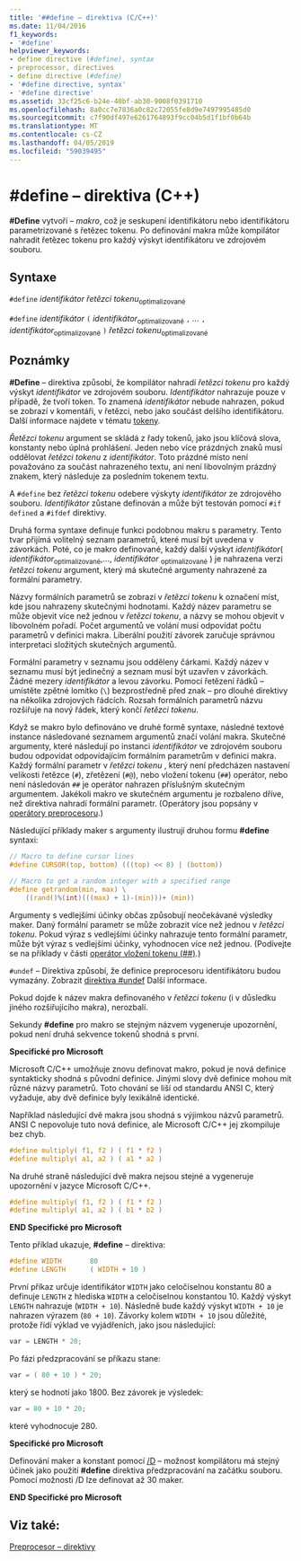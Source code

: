 ```yaml
---
title: '##define – direktiva (C/C++)'
ms.date: 11/04/2016
f1_keywords:
- '#define'
helpviewer_keywords:
- define directive (#define), syntax
- preprocessor, directives
- define directive (#define)
- '#define directive, syntax'
- '#define directive'
ms.assetid: 33cf25c6-b24e-40bf-ab30-9008f0391710
ms.openlocfilehash: 8a0cc7e7836a0c82c72055fe8d9e7497995485d0
ms.sourcegitcommit: c7f90df497e6261764893f9cc04b5d1f1bf0b64b
ms.translationtype: MT
ms.contentlocale: cs-CZ
ms.lasthandoff: 04/05/2019
ms.locfileid: "59039495"
---
```

# <a name="define-directive-cc"></a>#define – direktiva (C++)

**#Define** vytvoří *– makro*, což je seskupení identifikátoru nebo identifikátoru parametrizované s řetězec tokenu. Po definování makra může kompilátor nahradit řetězec tokenu pro každý výskyt identifikátoru ve zdrojovém souboru.

## <a name="syntax"></a>Syntaxe

`#define` *identifikátor* *řetězci tokenu*<sub>optimalizované</sub>

`#define` *identifikátor* `(` *identifikátor*<sub>optimalizované</sub> `,` *...*  `,` *identifikátor*<sub>optimalizované</sub> `)` *řetězci tokenu*<sub>optimalizované</sub>

## <a name="remarks"></a>Poznámky

**#Define** – direktiva způsobí, že kompilátor nahradí *řetězci tokenu* pro každý výskyt *identifikátor* ve zdrojovém souboru. *Identifikátor* nahrazuje pouze v případě, že tvoří token. To znamená *identifikátor* nebude nahrazen, pokud se zobrazí v komentáři, v řetězci, nebo jako součást delšího identifikátoru. Další informace najdete v tématu [tokeny](../cpp/tokens-cpp.md).

*Řetězci tokenu* argument se skládá z řady tokenů, jako jsou klíčová slova, konstanty nebo úplná prohlášení. Jeden nebo více prázdných znaků musí oddělovat *řetězci tokenu* z *identifikátor*. Toto prázdné místo není považováno za součást nahrazeného textu, ani není libovolným prázdný znakem, který následuje za posledním tokenem textu.

A `#define` bez *řetězci tokenu* odebere výskyty *identifikátor* ze zdrojového souboru. *Identifikátor* zůstane definován a může být testován pomocí `#if defined` a `#ifdef` direktivy.

Druhá forma syntaxe definuje funkci podobnou makru s parametry. Tento tvar přijímá volitelný seznam parametrů, které musí být uvedena v závorkách. Poté, co je makro definované, každý další výskyt *identifikátor*( *identifikátor*<sub>optimalizované</sub>,..., *identifikátor* <sub>optimalizované</sub> ) je nahrazena verzi *řetězci tokenu* argument, který má skutečné argumenty nahrazené za formální parametry.

Názvy formálních parametrů se zobrazí v *řetězci tokenu* k označení míst, kde jsou nahrazeny skutečnými hodnotami. Každý název parametru se může objevit více než jednou v *řetězci tokenu*, a názvy se mohou objevit v libovolném pořadí. Počet argumentů ve volání musí odpovídat počtu parametrů v definici makra. Liberální použití závorek zaručuje správnou interpretaci složitých skutečných argumentů.

Formální parametry v seznamu jsou odděleny čárkami. Každý název v seznamu musí být jedinečný a seznam musí být uzavřen v závorkách. Žádné mezery *identifikátor* a levou závorku. Pomocí řetězení řádků – umístěte zpětné lomítko (`\`) bezprostředně před znak – pro dlouhé direktivy na několika zdrojových řádcích. Rozsah formálních parametrů názvu rozšiřuje na nový řádek, který končí *řetězci tokenu*.

Když se makro bylo definováno ve druhé formě syntaxe, následné textové instance následované seznamem argumentů značí volání makra. Skutečné argumenty, které následují po instanci *identifikátor* ve zdrojovém souboru budou odpovídat odpovídajícím formálním parametrům v definici makra. Každý formální parametr v *řetězci tokenu* , který není předcházen nastavení velikosti řetězce (`#`), zřetězení (`#@`), nebo vložení tokenu (`##`) operátor, nebo není následován `##` je operátor nahrazen příslušným skutečným argumentem. Jakékoli makro ve skutečném argumentu je rozbaleno dříve, než direktiva nahradí formální parametr. (Operátory jsou popsány v [operátory preprocesoru](../preprocessor/preprocessor-operators.md).)

Následující příklady maker s argumenty ilustrují druhou formu **#define** syntaxi:

```C
// Macro to define cursor lines
#define CURSOR(top, bottom) (((top) << 8) | (bottom))

// Macro to get a random integer with a specified range
#define getrandom(min, max) \
    ((rand()%(int)(((max) + 1)-(min)))+ (min))
```

Argumenty s vedlejšími účinky občas způsobují neočekávané výsledky maker. Daný formální parametr se může zobrazit více než jednou v *řetězci tokenu*. Pokud výraz s vedlejšími účinky nahrazuje tento formální parametr, může být výraz s vedlejšími účinky, vyhodnocen více než jednou. (Podívejte se na příklady v části [operátor vložení tokenu (##)](../preprocessor/token-pasting-operator-hash-hash.md).)

`#undef` – Direktiva způsobí, že definice preprocesoru identifikátoru budou vymazány. Zobrazit [direktiva #undef](../preprocessor/hash-undef-directive-c-cpp.md) Další informace.

Pokud dojde k název makra definovaného v *řetězci tokenu* (i v důsledku jiného rozšiřujícího makra), nerozbalí.

Sekundy **#define** pro makro se stejným názvem vygeneruje upozornění, pokud není druhá sekvence tokenů shodná s první.

**Specifické pro Microsoft**

Microsoft C/C++ umožňuje znovu definovat makro, pokud je nová definice syntakticky shodná s původní definice. Jinými slovy dvě definice mohou mít různé názvy parametrů. Toto chování se liší od standardu ANSI C, který vyžaduje, aby dvě definice byly lexikálně identické.

Například následující dvě makra jsou shodná s výjimkou názvů parametrů. ANSI C nepovoluje tuto nová definice, ale Microsoft C/C++ jej zkompiluje bez chyb.

```C
#define multiply( f1, f2 ) ( f1 * f2 )
#define multiply( a1, a2 ) ( a1 * a2 )
```

Na druhé straně následující dvě makra nejsou stejné a vygeneruje upozornění v jazyce Microsoft C/C++.

```C
#define multiply( f1, f2 ) ( f1 * f2 )
#define multiply( a1, a2 ) ( b1 * b2 )
```

**END Specifické pro Microsoft**

Tento příklad ukazuje, **#define** – direktiva:

```C
#define WIDTH       80
#define LENGTH      ( WIDTH + 10 )
```

První příkaz určuje identifikátor `WIDTH` jako celočíselnou konstantu 80 a definuje `LENGTH` z hlediska `WIDTH` a celočíselnou konstantou 10. Každý výskyt `LENGTH` nahrazuje (`WIDTH + 10`). Následně bude každý výskyt `WIDTH + 10` je nahrazen výrazem (`80 + 10`). Závorky kolem `WIDTH + 10` jsou důležité, protože řídí výklad ve vyjádřeních, jako jsou následující:

```C
var = LENGTH * 20;
```

Po fázi předzpracování se příkazu stane:

```C
var = ( 80 + 10 ) * 20;
```

který se hodnotí jako 1800. Bez závorek je výsledek:

```C
var = 80 + 10 * 20;
```

které vyhodnocuje 280.

**Specifické pro Microsoft**

Definování maker a konstant pomocí [/D](../build/reference/d-preprocessor-definitions.md) – možnost kompilátoru má stejný účinek jako použití **#define** direktiva předzpracování na začátku souboru. Pomocí možnosti /D lze definovat až 30 maker.

**END Specifické pro Microsoft**

## <a name="see-also"></a>Viz také:

[Preprocesor – direktivy](../preprocessor/preprocessor-directives.md)